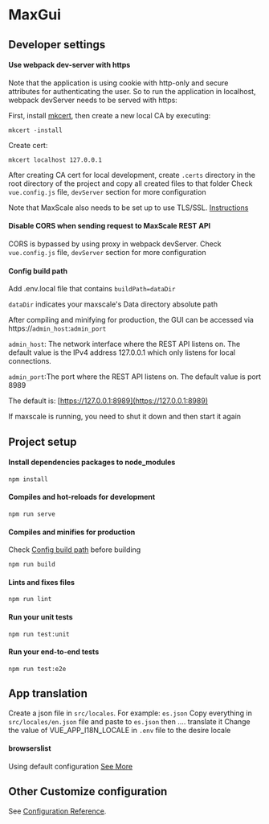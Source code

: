 # MaxGui

## Developer settings

#### Use webpack dev-server with https

Note that the application is using cookie with http-only and secure attributes for authenticating the user.
So to run the application in localhost, webpack devServer needs to be served with https:

First, install [mkcert](https://github.com/FiloSottile/mkcert), then create a new local CA by executing:

```
mkcert -install
```

Create cert:

```
mkcert localhost 127.0.0.1

```

After creating CA cert for local development, create `.certs` directory in the root directory of the project and copy all created files to that folder
Check `vue.config.js` file, `devServer` section for more configuration

Note that MaxScale also needs to be set up to use TLS/SSL. [Instructions](https://github.com/mariadb-corporation/MaxScale/blob/develop/Documentation/Getting-Started/Configuration-Guide.md#admin_ssl_key)

#### Disable CORS when sending request to MaxScale REST API

CORS is bypassed by using proxy in webpack devServer. Check `vue.config.js` file, `devServer` section for more configuration

#### Config build path

Add .env.local file that contains `buildPath=dataDir`

`dataDir` indicates your maxscale's Data directory absolute path

After compiling and minifying for production, the GUI can be accessed via
https://`admin_host`:`admin_port`

`admin_host`: The network interface where the REST API listens on. The default value is the IPv4 address 127.0.0.1 which only listens for local connections.

`admin_port`:The port where the REST API listens on. The default value is port 8989

The default is: [https://127.0.0.1:8989](https://127.0.0.1:8989)

If maxscale is running, you need to shut it down and then start it again

## Project setup

#### Install dependencies packages to node_modules

```
npm install
```

#### Compiles and hot-reloads for development

```
npm run serve
```

#### Compiles and minifies for production

Check [Config build path](#config-build-path) before building

```
npm run build
```

#### Lints and fixes files

```
npm run lint
```

#### Run your unit tests

```
npm run test:unit

```

#### Run your end-to-end tests

```
npm run test:e2e
```

## App translation

Create a json file in `src/locales`. For example: `es.json`
Copy everything in `src/locales/en.json` file and paste to `es.json` then .... translate it
Change the value of VUE_APP_I18N_LOCALE in `.env` file to the desire locale

#### browserslist

Using default configuration
[See More](https://github.com/browserslist/browserslist)

## Other Customize configuration

See [Configuration Reference](https://cli.vuejs.org/config/).

